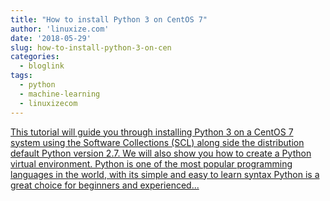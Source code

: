 ```yaml
---
title: "How to install Python 3 on CentOS 7"
author: 'linuxize.com'
date: '2018-05-29'
slug: how-to-install-python-3-on-cen
categories:
  - bloglink
tags:
  - python
  - machine-learning
  - linuxizecom
---
```


[This tutorial will guide you through installing Python 3 on a CentOS 7 system using the Software Collections (SCL) along side the distribution default Python version 2.7. We will also show you how to create a Python virtual environment. Python is one of the most popular programming languages in the world, with its simple and easy to learn syntax Python is a great choice for beginners and experienced...<click to read more>](https://linuxize.com/post/how-to-install-python-3-on-centos-7/)

